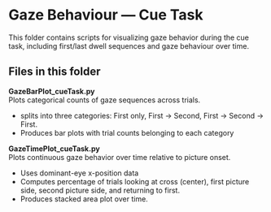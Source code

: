 # Gaze Behaviour — Cue Task

This folder contains scripts for visualizing gaze behavior during the cue task, including first/last dwell sequences and gaze behaviour over time.

## Files in this folder

**GazeBarPlot_cueTask.py**  
Plots categorical counts of gaze sequences across trials.  
- splits into three categories: First only, First → Second, First → Second → First.  
- Produces bar plots with trial counts belonging to each category

**GazeTimePlot_cueTask.py**  
Plots continuous gaze behavior over time relative to picture onset.  
- Uses dominant-eye x-position data  
- Computes percentage of trials looking at cross (center), first picture side, second picture side, and returning to first.  
- Produces stacked area plot over time.
